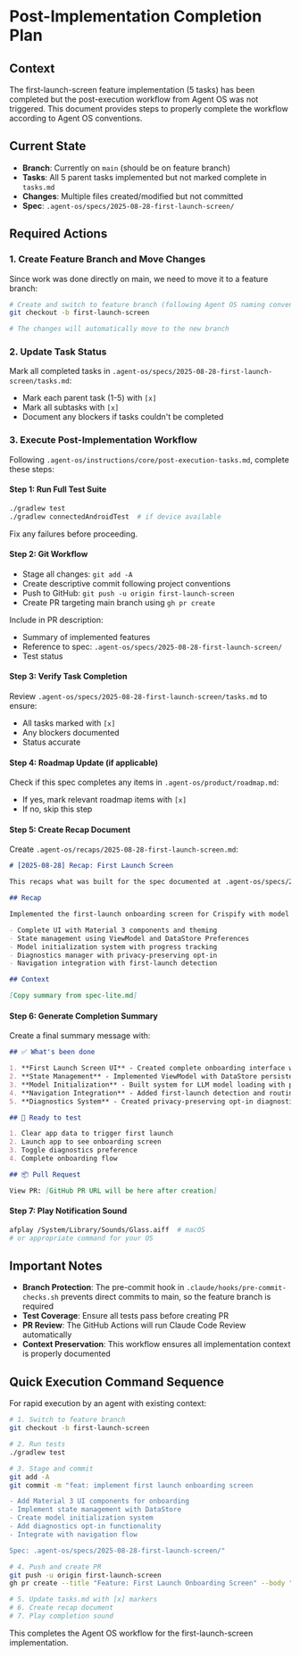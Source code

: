 # Post-Implementation Completion Plan

## Context
The first-launch-screen feature implementation (5 tasks) has been completed but the post-execution workflow from Agent OS was not triggered. This document provides steps to properly complete the workflow according to Agent OS conventions.

## Current State
- **Branch**: Currently on `main` (should be on feature branch)
- **Tasks**: All 5 parent tasks implemented but not marked complete in `tasks.md`
- **Changes**: Multiple files created/modified but not committed
- **Spec**: `.agent-os/specs/2025-08-28-first-launch-screen/`

## Required Actions

### 1. Create Feature Branch and Move Changes
Since work was done directly on main, we need to move it to a feature branch:

```bash
# Create and switch to feature branch (following Agent OS naming convention)
git checkout -b first-launch-screen

# The changes will automatically move to the new branch
```

### 2. Update Task Status
Mark all completed tasks in `.agent-os/specs/2025-08-28-first-launch-screen/tasks.md`:
- Mark each parent task (1-5) with `[x]`
- Mark all subtasks with `[x]`
- Document any blockers if tasks couldn't be completed

### 3. Execute Post-Implementation Workflow
Following `.agent-os/instructions/core/post-execution-tasks.md`, complete these steps:

#### Step 1: Run Full Test Suite
```bash
./gradlew test
./gradlew connectedAndroidTest  # if device available
```
Fix any failures before proceeding.

#### Step 2: Git Workflow
- Stage all changes: `git add -A`
- Create descriptive commit following project conventions
- Push to GitHub: `git push -u origin first-launch-screen`
- Create PR targeting main branch using `gh pr create`

Include in PR description:
- Summary of implemented features
- Reference to spec: `.agent-os/specs/2025-08-28-first-launch-screen/`
- Test status

#### Step 3: Verify Task Completion
Review `.agent-os/specs/2025-08-28-first-launch-screen/tasks.md` to ensure:
- All tasks marked with `[x]`
- Any blockers documented
- Status accurate

#### Step 4: Roadmap Update (if applicable)
Check if this spec completes any items in `.agent-os/product/roadmap.md`:
- If yes, mark relevant roadmap items with `[x]`
- If no, skip this step

#### Step 5: Create Recap Document
Create `.agent-os/recaps/2025-08-28-first-launch-screen.md`:

```markdown
# [2025-08-28] Recap: First Launch Screen

This recaps what was built for the spec documented at .agent-os/specs/2025-08-28-first-launch-screen/spec.md.

## Recap

Implemented the first-launch onboarding screen for Crispify with model initialization, diagnostics opt-in, and proper state management. The implementation includes:

- Complete UI with Material 3 components and theming
- State management using ViewModel and DataStore Preferences
- Model initialization system with progress tracking
- Diagnostics manager with privacy-preserving opt-in
- Navigation integration with first-launch detection

## Context

[Copy summary from spec-lite.md]
```

#### Step 6: Generate Completion Summary
Create a final summary message with:

```markdown
## ✅ What's been done

1. **First Launch Screen UI** - Created complete onboarding interface with Material 3
2. **State Management** - Implemented ViewModel with DataStore persistence
3. **Model Initialization** - Built system for LLM model loading with progress
4. **Navigation Integration** - Added first-launch detection and routing
5. **Diagnostics System** - Created privacy-preserving opt-in diagnostics

## 👀 Ready to test

1. Clear app data to trigger first launch
2. Launch app to see onboarding screen
3. Toggle diagnostics preference
4. Complete onboarding flow

## 📦 Pull Request

View PR: [GitHub PR URL will be here after creation]
```

#### Step 7: Play Notification Sound
```bash
afplay /System/Library/Sounds/Glass.aiff  # macOS
# or appropriate command for your OS
```

## Important Notes

- **Branch Protection**: The pre-commit hook in `.claude/hooks/pre-commit-checks.sh` prevents direct commits to main, so the feature branch is required
- **Test Coverage**: Ensure all tests pass before creating PR
- **PR Review**: The GitHub Actions will run Claude Code Review automatically
- **Context Preservation**: This workflow ensures all implementation context is properly documented

## Quick Execution Command Sequence

For rapid execution by an agent with existing context:

```bash
# 1. Switch to feature branch
git checkout -b first-launch-screen

# 2. Run tests
./gradlew test

# 3. Stage and commit
git add -A
git commit -m "feat: implement first launch onboarding screen

- Add Material 3 UI components for onboarding
- Implement state management with DataStore
- Create model initialization system
- Add diagnostics opt-in functionality
- Integrate with navigation flow

Spec: .agent-os/specs/2025-08-28-first-launch-screen/"

# 4. Push and create PR
git push -u origin first-launch-screen
gh pr create --title "Feature: First Launch Onboarding Screen" --body "..."

# 5. Update tasks.md with [x] markers
# 6. Create recap document
# 7. Play completion sound
```

This completes the Agent OS workflow for the first-launch-screen implementation.